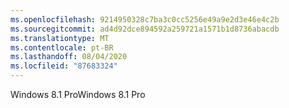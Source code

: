 ```yaml
---
ms.openlocfilehash: 9214950328c7ba3c0cc5256e49a9e2d3e46e4c2b
ms.sourcegitcommit: ad4d92dce894592a259721a1571b1d8736abacdb
ms.translationtype: MT
ms.contentlocale: pt-BR
ms.lasthandoff: 08/04/2020
ms.locfileid: "87683324"
---
```

<span data-ttu-id="4eec7-101">Windows 8.1 Pro</span><span class="sxs-lookup"><span data-stu-id="4eec7-101">Windows 8.1 Pro</span></span>
